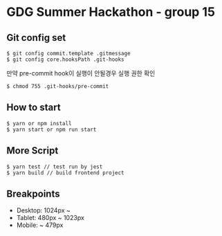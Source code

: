 # GDG Summer Hackathon - group 15

## Git config set
```
$ git config commit.template .gitmessage
$ git config core.hooksPath .git-hooks
```

만약 pre-commit hook이 실행이 안될경우 실행 권한 확인
```
$ chmod 755 .git-hooks/pre-commit
```

## How to start
```
$ yarn or npm install
$ yarn start or npm run start
```

## More Script
```
$ yarn test // test run by jest
$ yarn build // build frontend project
```

## Breakpoints
- Desktop: 1024px ~
- Tablet: 480px ~ 1023px
- Mobile: ~ 479px
